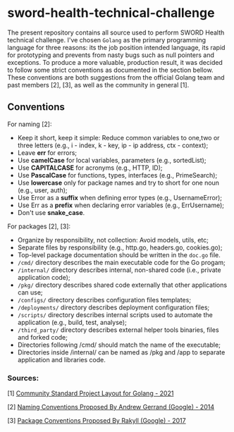 # sword-health-technical-challenge

The present repository contains all source used to perform SWORD Health technical challenge. I've chosen `Golang` as the primary programming language for three reasons: its the job position intended language, its rapid for prototyping and prevents from nasty bugs such as null pointers and exceptions. To produce a more valuable, production result, it was decided to follow some strict conventions as documented in the section bellow. These conventions are both suggestions from the official Golang team and past members [2], [3], as well as the community in general [1].

## Conventions

For naming [2]:

- Keep it short, keep it simple: Reduce common variables to one,two or three letters (e.g., i - index, k - key, ip - ip address, ctx - context);
- Leave **err** for errors;
- Use **camelCase** for local variables, parameters (e.g., sortedList);
- Use **CAPITALCASE** for acronyms (e.g., HTTP, ID);
- Use **PascalCase** for functions, types, interfaces (e.g., PrimeSearch);
- Use **lowercase** only for package names and try to short for one noun (e.g., user, auth);
- Use Error as a **suffix** when defining error types (e.g., UsernameError);
- Use Err as a **prefix** when declaring error variables (e.g., ErrUsername);
- Don't use **snake_case**.

For packages [2], [3]:

- Organize by responsibility, not collection: Avoid models, utils, etc;
- Separate files by responsibility (e.g., http.go, headers.go, cookies.go);
- Top-level package documentation should be written in the `doc.go` file.
- `/cmd/` directory describes the main executable code for the Go progam;
- `/internal/` directory describes internal, non-shared code (i.e., private application code);
- `/pkg/` directory describes shared code externally that other applications can use;
- `/configs/` directory describes configuration files templates;
- `/deployments/` directory describes deployment configuration files;
- `/scripts/` directory describes internal scripts used to automate the application (e.g., build, test, analyse);
- `/third_party/` directory describes external helper tools binaries, files and forked code;
- Directories following /cmd/ should match the name of the executable;
- Directories inside /internal/ can be named as /pkg and /app to separate application and libraries code.

### Sources:

[1] [Community Standard Project Layout for Golang - 2021](https://github.com/golang-standards/project-layout)

[2] [Naming Conventions Proposed By Andrew Gerrand (Google) - 2014](https://talks.golang.org/2014/names.slide)

[3] [Package Conventions Proposed By Rakyll (Google) - 2017](https://rakyll.org/style-packages/)